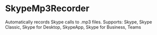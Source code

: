 # SkypeMp3Recorder
Automatically records Skype calls to .mp3 files. Supports: Skype, Skype Classic, Skype for Desktop, SkypeApp, Skype for Business, Teams
